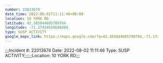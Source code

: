 ```yaml
---
number: 22013674
date_time: 2022-08-02T11:11:46+00:00
location: 10 YORK RD
latitude: 42.385844095789764
longitude: -71.17424039690488
type: SUSP ACTIVITY
google_maps_link: https://maps.google.com/?q=42.385844095789764,-71.17424039690488
---
```


;;;Incident #: 22013674  Date: 2022-08-02 11:11:46   Type: SUSP ACTIVITY;;;;;;Location: 10 YORK RD;;;
